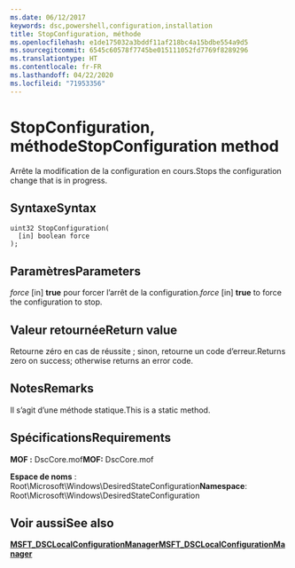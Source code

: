 ```yaml
---
ms.date: 06/12/2017
keywords: dsc,powershell,configuration,installation
title: StopConfiguration, méthode
ms.openlocfilehash: e1de175032a3bddf11af218bc4a15bdbe554a9d5
ms.sourcegitcommit: 6545c60578f7745be015111052fd7769f8289296
ms.translationtype: HT
ms.contentlocale: fr-FR
ms.lasthandoff: 04/22/2020
ms.locfileid: "71953356"
---
```

# <a name="stopconfiguration-method"></a><span data-ttu-id="5614e-103">StopConfiguration, méthode</span><span class="sxs-lookup"><span data-stu-id="5614e-103">StopConfiguration method</span></span>

<span data-ttu-id="5614e-104">Arrête la modification de la configuration en cours.</span><span class="sxs-lookup"><span data-stu-id="5614e-104">Stops the configuration change that is in progress.</span></span>

## <a name="syntax"></a><span data-ttu-id="5614e-105">Syntaxe</span><span class="sxs-lookup"><span data-stu-id="5614e-105">Syntax</span></span>

```mof
uint32 StopConfiguration(
  [in] boolean force
);
```

## <a name="parameters"></a><span data-ttu-id="5614e-106">Paramètres</span><span class="sxs-lookup"><span data-stu-id="5614e-106">Parameters</span></span>

<span data-ttu-id="5614e-107">*force* \[in\] **true** pour forcer l’arrêt de la configuration.</span><span class="sxs-lookup"><span data-stu-id="5614e-107">*force* \[in\] **true** to force the configuration to stop.</span></span>

## <a name="return-value"></a><span data-ttu-id="5614e-108">Valeur retournée</span><span class="sxs-lookup"><span data-stu-id="5614e-108">Return value</span></span>

<span data-ttu-id="5614e-109">Retourne zéro en cas de réussite ; sinon, retourne un code d’erreur.</span><span class="sxs-lookup"><span data-stu-id="5614e-109">Returns zero on success; otherwise returns an error code.</span></span>

## <a name="remarks"></a><span data-ttu-id="5614e-110">Notes</span><span class="sxs-lookup"><span data-stu-id="5614e-110">Remarks</span></span>

<span data-ttu-id="5614e-111">Il s’agit d’une méthode statique.</span><span class="sxs-lookup"><span data-stu-id="5614e-111">This is a static method.</span></span>

## <a name="requirements"></a><span data-ttu-id="5614e-112">Spécifications</span><span class="sxs-lookup"><span data-stu-id="5614e-112">Requirements</span></span>

<span data-ttu-id="5614e-113">**MOF :** DscCore.mof</span><span class="sxs-lookup"><span data-stu-id="5614e-113">**MOF:** DscCore.mof</span></span>

<span data-ttu-id="5614e-114">**Espace de noms** : Root\Microsoft\Windows\DesiredStateConfiguration</span><span class="sxs-lookup"><span data-stu-id="5614e-114">**Namespace**: Root\Microsoft\Windows\DesiredStateConfiguration</span></span>

## <a name="see-also"></a><span data-ttu-id="5614e-115">Voir aussi</span><span class="sxs-lookup"><span data-stu-id="5614e-115">See also</span></span>

[<span data-ttu-id="5614e-116">**MSFT_DSCLocalConfigurationManager**</span><span class="sxs-lookup"><span data-stu-id="5614e-116">**MSFT_DSCLocalConfigurationManager**</span></span>](msft-dsclocalconfigurationmanager.md)
